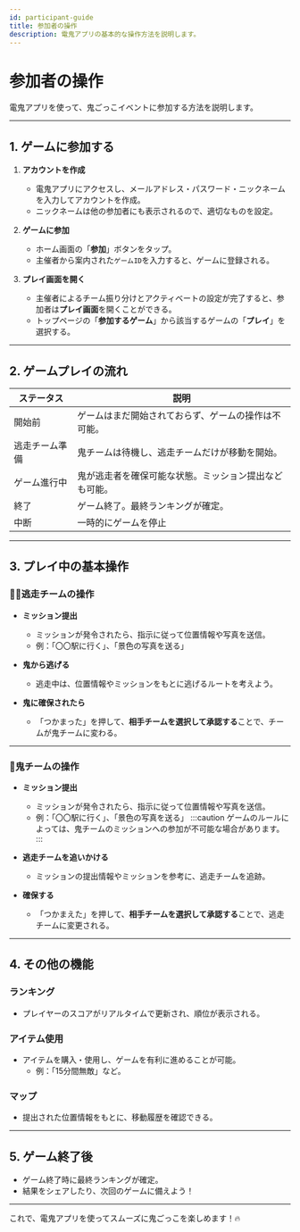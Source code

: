 ```yaml
---
id: participant-guide
title: 参加者の操作
description: 電鬼アプリの基本的な操作方法を説明します。
---
```


# 参加者の操作

電鬼アプリを使って、鬼ごっこイベントに参加する方法を説明します。

---

## 1. ゲームに参加する

1. **アカウントを作成**
   - 電鬼アプリにアクセスし、メールアドレス・パスワード・ニックネームを入力してアカウントを作成。
   - ニックネームは他の参加者にも表示されるので、適切なものを設定。

2. **ゲームに参加**
   - ホーム画面の「**参加**」ボタンをタップ。
   - 主催者から案内された`ゲームID`を入力すると、ゲームに登録される。

3. **プレイ画面を開く**
   - 主催者によるチーム振り分けとアクティベートの設定が完了すると、参加者は**プレイ画面**を開くことができる。
   - トップページの「**参加するゲーム**」から該当するゲームの「**プレイ**」を選択する。

---

## 2. ゲームプレイの流れ

| **ステータス** | **説明** |
|--------------|--------------------------------|
| 開始前 | ゲームはまだ開始されておらず、ゲームの操作は不可能。 |
| 逃走チーム準備 | 鬼チームは待機し、逃走チームだけが移動を開始。 |
| ゲーム進行中 | 鬼が逃走者を確保可能な状態。ミッション提出なども可能。 |
| 終了 | ゲーム終了。最終ランキングが確定。 |
| 中断 | 一時的にゲームを停止 |

---

## 3. プレイ中の基本操作

### **🏃‍♂️逃走チームの操作**
- **ミッション提出**
  - ミッションが発令されたら、指示に従って位置情報や写真を送信。
  - 例：「〇〇駅に行く」、「景色の写真を送る」

- **鬼から逃げる**
  - 逃走中は、位置情報やミッションをもとに逃げるルートを考えよう。

- **鬼に確保されたら**
  - 「つかまった」を押して、**相手チームを選択して承認する**ことで、チームが鬼チームに変わる。

---

### **👹鬼チームの操作**
- **ミッション提出**
  - ミッションが発令されたら、指示に従って位置情報や写真を送信。
  - 例：「〇〇駅に行く」、「景色の写真を送る」
:::caution 
ゲームのルールによっては、鬼チームのミッションへの参加が不可能な場合があります。
:::

- **逃走チームを追いかける**
  - ミッションの提出情報やミッションを参考に、逃走チームを追跡。

- **確保する**
  - 「つかまえた」を押して、**相手チームを選択して承認する**ことで、逃走チームに変更される。

---

## 4. その他の機能

### **ランキング**
- プレイヤーのスコアがリアルタイムで更新され、順位が表示される。

### **アイテム使用**
- アイテムを購入・使用し、ゲームを有利に進めることが可能。
  - 例：「15分間無敵」など。

### **マップ**
- 提出された位置情報をもとに、移動履歴を確認できる。

---

## 5. ゲーム終了後
- ゲーム終了時に最終ランキングが確定。
- 結果をシェアしたり、次回のゲームに備えよう！

---

これで、電鬼アプリを使ってスムーズに鬼ごっこを楽しめます！🔥
